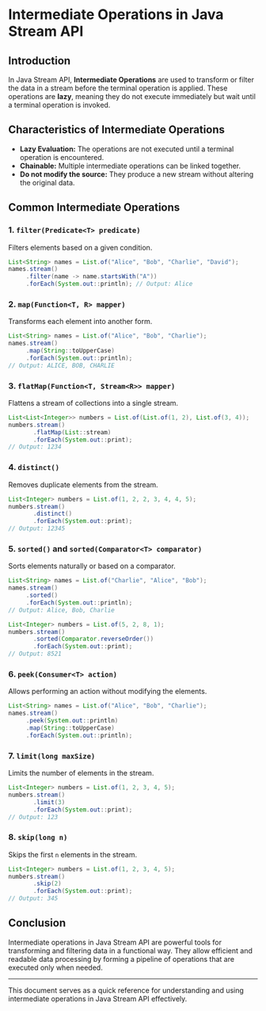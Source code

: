 # Intermediate Operations in Java Stream API

## Introduction
In Java Stream API, **Intermediate Operations** are used to transform or filter the data in a stream before the terminal operation is applied. These operations are **lazy**, meaning they do not execute immediately but wait until a terminal operation is invoked.

## Characteristics of Intermediate Operations
- **Lazy Evaluation:** The operations are not executed until a terminal operation is encountered.
- **Chainable:** Multiple intermediate operations can be linked together.
- **Do not modify the source:** They produce a new stream without altering the original data.

## Common Intermediate Operations

### 1. `filter(Predicate<T> predicate)`
Filters elements based on a given condition.

```java
List<String> names = List.of("Alice", "Bob", "Charlie", "David");
names.stream()
     .filter(name -> name.startsWith("A"))
     .forEach(System.out::println); // Output: Alice
```

### 2. `map(Function<T, R> mapper)`
Transforms each element into another form.

```java
List<String> names = List.of("Alice", "Bob", "Charlie");
names.stream()
     .map(String::toUpperCase)
     .forEach(System.out::println);
// Output: ALICE, BOB, CHARLIE
```

### 3. `flatMap(Function<T, Stream<R>> mapper)`
Flattens a stream of collections into a single stream.

```java
List<List<Integer>> numbers = List.of(List.of(1, 2), List.of(3, 4));
numbers.stream()
       .flatMap(List::stream)
       .forEach(System.out::print);
// Output: 1234
```

### 4. `distinct()`
Removes duplicate elements from the stream.

```java
List<Integer> numbers = List.of(1, 2, 2, 3, 4, 4, 5);
numbers.stream()
       .distinct()
       .forEach(System.out::print);
// Output: 12345
```

### 5. `sorted()` and `sorted(Comparator<T> comparator)`
Sorts elements naturally or based on a comparator.

```java
List<String> names = List.of("Charlie", "Alice", "Bob");
names.stream()
     .sorted()
     .forEach(System.out::println);
// Output: Alice, Bob, Charlie
```

```java
List<Integer> numbers = List.of(5, 2, 8, 1);
numbers.stream()
       .sorted(Comparator.reverseOrder())
       .forEach(System.out::print);
// Output: 8521
```

### 6. `peek(Consumer<T> action)`
Allows performing an action without modifying the elements.

```java
List<String> names = List.of("Alice", "Bob", "Charlie");
names.stream()
     .peek(System.out::println)
     .map(String::toUpperCase)
     .forEach(System.out::println);
```

### 7. `limit(long maxSize)`
Limits the number of elements in the stream.

```java
List<Integer> numbers = List.of(1, 2, 3, 4, 5);
numbers.stream()
       .limit(3)
       .forEach(System.out::print);
// Output: 123
```

### 8. `skip(long n)`
Skips the first `n` elements in the stream.

```java
List<Integer> numbers = List.of(1, 2, 3, 4, 5);
numbers.stream()
       .skip(2)
       .forEach(System.out::print);
// Output: 345
```

## Conclusion
Intermediate operations in Java Stream API are powerful tools for transforming and filtering data in a functional way. They allow efficient and readable data processing by forming a pipeline of operations that are executed only when needed.

---
This document serves as a quick reference for understanding and using intermediate operations in Java Stream API effectively.

